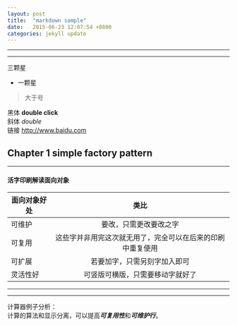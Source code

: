 ```yaml
---
layout: post
title:  "markdown sample"
date:   2015-06-23 12:07:54 +0800
categories: jekyll update
---
```


***
***
三颗星
* 一颗星
> 大于号  

黑体 __double click__    
斜体 _double_  
链接 <http://www.baidu.com>

## Chapter 1 simple factory pattern

***
#### 活字印刷解读面向对象

|面向对象好处   |类比           |
| ------------- |:-------------:|
| 可维护  |要改，只需更改要改之字 |
| 可复用  |这些字并非用完这次就无用了，完全可以在后来的印刷中重复使用 |
| 可扩展  |若要加字，只需另刻字加入即可 |
| 灵活性好|可竖版可横版，只需要移动字就好了 |

***

---
计算器例子分析：  
计算的算法和显示分离，可以提高***可复用性***和***可维护行***。


